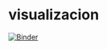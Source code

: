 # visualizacion

[![Binder](https://mybinder.org/badge_logo.svg)](https://mybinder.org/v2/gh/armandomarroquin/visualizacion.git/HEAD)
